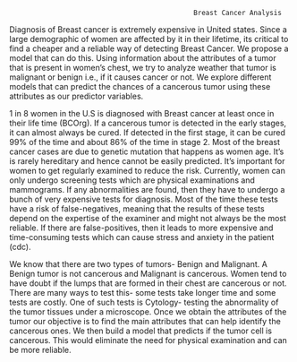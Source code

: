                                                   Breast Cancer Analysis

Diagnosis of Breast cancer is extremely expensive in United states. Since a large demographic of women are affected by it in their lifetime, its critical to find a cheaper and a reliable way of detecting Breast Cancer. We propose a model that can do this. Using information about the attributes of a tumor that is present in women’s chest, we try to analyze weather that tumor is malignant or benign i.e., if it causes cancer or not. We explore different models that can predict the chances of a cancerous tumor using these attributes as our predictor variables.

1 in 8 women in the U.S is diagnosed with Breast cancer at least once in their life time (BCOrg). If a cancerous tumor is detected in the early stages, it can almost always be cured. If detected in the first stage, it can be cured 99% of the time and about 86% of the time in stage 2. Most of the breast cancer cases are due to genetic mutation that happens as women age. It’s is rarely hereditary and hence cannot be easily predicted. It’s important for women to get regularly examined to reduce the risk. Currently, women can only undergo screening tests which are physical examinations and mammograms. If any abnormalities are found, then they have to undergo a bunch of very expensive tests for diagnosis. Most of the time these tests have a risk of false-negatives, meaning that the results of these tests depend on the expertise of the examiner and might not always be the most reliable. If there are false-positives, then it leads to more expensive and time-consuming tests which can cause stress and anxiety in the patient (cdc).


We know that there are two types of tumors- Benign and Malignant. A Benign tumor is not cancerous and Malignant is cancerous. Women tend to have doubt if the lumps that are formed in their chest are cancerous or not. There are many ways to test this- some tests take longer time and some tests are costly. One of such tests is Cytology- testing the abnormality of the tumor tissues under a microscope. Once we obtain the attributes of the tumor our objective is to find the main attributes that can help identify the cancerous ones. We then build a model that predicts if the tumor cell is cancerous. This would eliminate the need for physical examination and can be more reliable.
